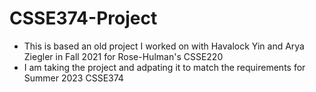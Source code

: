 # CSSE374-Project

* This is based an old project I worked on with Havalock Yin and Arya Ziegler in Fall 2021 for Rose-Hulman's CSSE220
* I am taking the project and adpating it to match the requirements for Summer 2023 CSSE374
